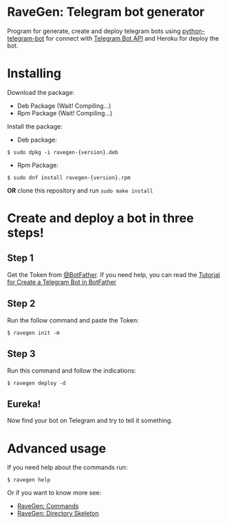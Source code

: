 RaveGen: Telegram bot generator
===============================

Program for generate, create and deploy telegram bots using [python-telegram-bot](https://github.com/python-telegram-bot/python-telegram-bot) for connect with [Telegram Bot API](https://core.telegram.org/bots/api) and Heroku for deploy the bot.

# Installing


Download the package:

- Deb Package (Wait! Compiling...)
- Rpm Package (Wait! Compiling...)

Install the package:

- Deb package:

```shell
$ sudo dpkg -i ravegen-{version}.deb
```

- Rpm Package:

```shell
$ sudo dnf install ravegen-{version}.rpm
```
**OR** clone this repository and run `sudo make install`

# Create and deploy a bot in three steps!


## Step 1

Get the Token from [@BotFather](https://telegram.me/BotFather). If you need help, you can read the [Tutorial for Create a Telegram Bot in BotFather](https://github.com/ChrisChV/RaveGen-Telegram-bot-generator/wiki/Tutorial:-Create-a-Telegram-Bot-in-BotFather)


## Step 2

Run the follow command and paste the Token:

```shell
$ ravegen init -m
```

## Step 3

Run this command and follow the indications:

```shell
$ ravegen deploy -d
```
## Eureka!

Now find your bot on Telegram and try to tell it something.

# Advanced usage

If you need help about the commands run:

```
$ ravegen help
```

Or if you want to know more see:
- [RaveGen: Commands](https://github.com/ChrisChV/RaveGen-Telegram-bot-generator/wiki/RaveGen:-Commands)
- [RaveGen: Directory Skeleton](https://github.com/ChrisChV/RaveGen-Telegram-bot-generator/wiki/RaveGen:-Directory-Skeleton)
